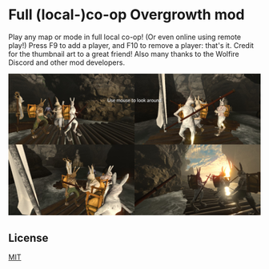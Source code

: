 # Full (local-)co-op Overgrowth mod

Play any map or mode in full local co-op! (Or even online using remote play!)
Press F9 to add a player, and F10 to remove a player: that's it.
Credit for the thumbnail art to a great friend!
Also many thanks to the Wolfire Discord and other mod developers.

![A screenshot of Overgrowth, using this mod for 4 player splitscreen](Screenshots/4-player.jpg)

## License
[MIT](LICENSE)

